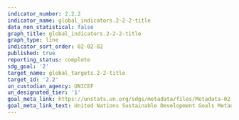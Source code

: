 ```yaml
---
indicator_number: 2.2.2
indicator_name: global_indicators.2-2-2-title
data_non_statistical: false
graph_title: global_indicators.2-2-2-title
graph_type: line
indicator_sort_order: 02-02-02
published: true
reporting_status: complete
sdg_goal: '2'
target_name: global_targets.2-2-title
target_id: '2.2'
un_custodian_agency: UNICEF
un_designated_tier: '1'
goal_meta_link: https://unstats.un.org/sdgs/metadata/files/Metadata-02-02-02a.pdf
goal_meta_link_text: United Nations Sustainable Development Goals Metadata (pdf 232kB)
---
```

